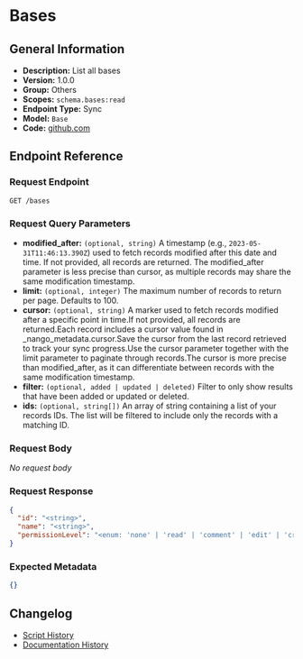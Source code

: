 <!-- BEGIN GENERATED CONTENT -->
# Bases

## General Information

- **Description:** List all bases
- **Version:** 1.0.0
- **Group:** Others
- **Scopes:** `schema.bases:read`
- **Endpoint Type:** Sync
- **Model:** `Base`
- **Code:** [github.com](https://github.com/NangoHQ/integration-templates/tree/main/integrations/airtable/syncs/bases.ts)


## Endpoint Reference

### Request Endpoint

`GET /bases`

### Request Query Parameters

- **modified_after:** `(optional, string)` A timestamp (e.g., `2023-05-31T11:46:13.390Z`) used to fetch records modified after this date and time. If not provided, all records are returned. The modified_after parameter is less precise than cursor, as multiple records may share the same modification timestamp.
- **limit:** `(optional, integer)` The maximum number of records to return per page. Defaults to 100.
- **cursor:** `(optional, string)` A marker used to fetch records modified after a specific point in time.If not provided, all records are returned.Each record includes a cursor value found in _nango_metadata.cursor.Save the cursor from the last record retrieved to track your sync progress.Use the cursor parameter together with the limit parameter to paginate through records.The cursor is more precise than modified_after, as it can differentiate between records with the same modification timestamp.
- **filter:** `(optional, added | updated | deleted)` Filter to only show results that have been added or updated or deleted.
- **ids:** `(optional, string[])` An array of string containing a list of your records IDs. The list will be filtered to include only the records with a matching ID.

### Request Body

_No request body_

### Request Response

```json
{
  "id": "<string>",
  "name": "<string>",
  "permissionLevel": "<enum: 'none' | 'read' | 'comment' | 'edit' | 'create'>"
}
```

### Expected Metadata

```json
{}
```

## Changelog

- [Script History](https://github.com/NangoHQ/integration-templates/commits/main/integrations/airtable/syncs/bases.ts)
- [Documentation History](https://github.com/NangoHQ/integration-templates/commits/main/integrations/airtable/syncs/bases.md)

<!-- END  GENERATED CONTENT -->

